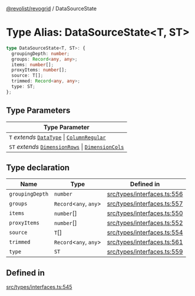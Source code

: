 [@revolist/revogrid](README.md) / DataSourceState

# Type Alias: DataSourceState\<T, ST\>

```ts
type DataSourceState<T, ST>: {
  groupingDepth: number;
  groups: Record<any, any>;
  items: number[];
  proxyItems: number[];
  source: T[];
  trimmed: Record<any, any>;
  type: ST;
};
```

## Type Parameters

| Type Parameter |
| ------ |
| `T` *extends* [`DataType`](TypeAlias.DataType.md) \| [`ColumnRegular`](Interface.ColumnRegular.md) |
| `ST` *extends* [`DimensionRows`](TypeAlias.DimensionRows.md) \| [`DimensionCols`](TypeAlias.DimensionCols.md) |

## Type declaration

| Name | Type | Defined in |
| ------ | ------ | ------ |
| `groupingDepth` | `number` | [src/types/interfaces.ts:556](https://github.com/revolist/revogrid/blob/babcd934a05d11632dc60c6964673e41a780bbb7/src/types/interfaces.ts#L556) |
| `groups` | `Record`\<`any`, `any`\> | [src/types/interfaces.ts:557](https://github.com/revolist/revogrid/blob/babcd934a05d11632dc60c6964673e41a780bbb7/src/types/interfaces.ts#L557) |
| `items` | `number`[] | [src/types/interfaces.ts:550](https://github.com/revolist/revogrid/blob/babcd934a05d11632dc60c6964673e41a780bbb7/src/types/interfaces.ts#L550) |
| `proxyItems` | `number`[] | [src/types/interfaces.ts:552](https://github.com/revolist/revogrid/blob/babcd934a05d11632dc60c6964673e41a780bbb7/src/types/interfaces.ts#L552) |
| `source` | `T`[] | [src/types/interfaces.ts:554](https://github.com/revolist/revogrid/blob/babcd934a05d11632dc60c6964673e41a780bbb7/src/types/interfaces.ts#L554) |
| `trimmed` | `Record`\<`any`, `any`\> | [src/types/interfaces.ts:561](https://github.com/revolist/revogrid/blob/babcd934a05d11632dc60c6964673e41a780bbb7/src/types/interfaces.ts#L561) |
| `type` | `ST` | [src/types/interfaces.ts:559](https://github.com/revolist/revogrid/blob/babcd934a05d11632dc60c6964673e41a780bbb7/src/types/interfaces.ts#L559) |

## Defined in

[src/types/interfaces.ts:545](https://github.com/revolist/revogrid/blob/babcd934a05d11632dc60c6964673e41a780bbb7/src/types/interfaces.ts#L545)

